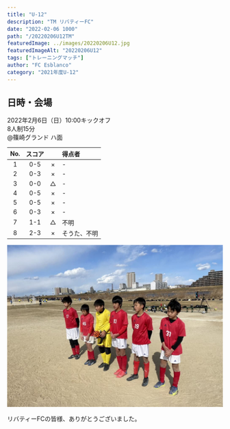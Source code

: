 ```yaml
---
title: "U-12"
description: "TM リバティーFC"
date: "2022-02-06 1000"
path: "/20220206U12TM"
featuredImage: ../images/20220206U12.jpg
featuredImageAlt: "20220206U12"
tags: ["トレーニングマッチ"]
author: "FC Esblanco"
category: "2021年度U-12"
---
```


## 日時・会場

2022年2月6日（日）10:00キックオフ<br>
8人制15分<br>
@篠崎グランド  ハ面

| No.| スコア |   | 得点者  |
|:--:|:------:|:-:|:--------|
| 1  | 0-5 | × |- |
| 2  | 0-3 | × |- |
| 3  | 0-0 | △ |- |
| 4  | 0-5 | × |- |
| 5  | 0-5 | × |- |
| 6  | 0-3 | × |- |
| 7  | 1-1 | △ |不明 |
| 8  | 2-3 | × |そうた、不明 |

![20220206U12](../images/20220206U12B.jpg "U12TM")

リバティーFCの皆様、ありがとうございました。